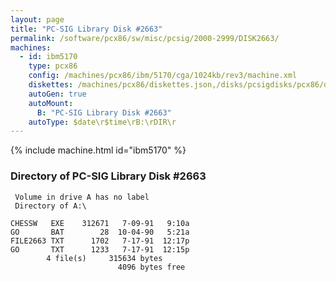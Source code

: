 ```yaml
---
layout: page
title: "PC-SIG Library Disk #2663"
permalink: /software/pcx86/sw/misc/pcsig/2000-2999/DISK2663/
machines:
  - id: ibm5170
    type: pcx86
    config: /machines/pcx86/ibm/5170/cga/1024kb/rev3/machine.xml
    diskettes: /machines/pcx86/diskettes.json,/disks/pcsigdisks/pcx86/diskettes.json
    autoGen: true
    autoMount:
      B: "PC-SIG Library Disk #2663"
    autoType: $date\r$time\rB:\rDIR\r
---
```


{% include machine.html id="ibm5170" %}

### Directory of PC-SIG Library Disk #2663

     Volume in drive A has no label
     Directory of A:\

    CHESSW   EXE    312671   7-09-91   9:10a
    GO       BAT        28  10-04-90   5:21a
    FILE2663 TXT      1702   7-17-91  12:17p
    GO       TXT      1233   7-17-91  12:15p
            4 file(s)     315634 bytes
                            4096 bytes free
